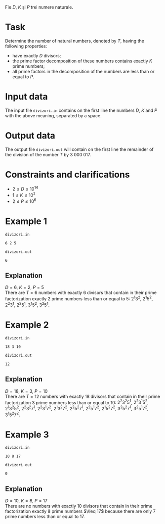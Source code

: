 Fie $D$, $K$ și $P$ trei numere naturale.

# Task

Determine the number of natural numbers, denoted by $T$, having the following properties:

* have exactly $D$ divisors;
* the prime factor decomposition of these numbers contains exactly $K$ prime numbers;
* all prime factors in the decomposition of the numbers are less than or equal to $P$.

# Input data

The input file `divizori.in` contains on the first line the numbers $D$, $K$ and $P$ with the above meaning, separated by a space.

# Output data

The output file `divizori.out` will contain on the first line the remainder of the division of the number $T$ by $3 \ 000 \ 017$.

# Constraints and clarifications

* $2 \leq D \leq 10^{14}$
* $1 \leq K \leq 10^2$
* $2 \leq P \leq 10^6$

# Example 1

`divizori.in`
```
6 2 5
```

`divizori.out`
```
6
```

## Explanation

$D = 6$, $K = 2$, $P = 5$  
There are $T = 6$ numbers with exactly $6$ divisors that contain in their prime factorization exactly $2$ prime numbers less than or equal to $5$: $2^1 3^2$, $2^1 5^2$, $2^2 3^1$, $2^2 5^1$, $3^1 5^2$, $3^2 5^1$.

# Example 2

`divizori.in`
```
18 3 10
```

`divizori.out`
```
12
```

## Explanation

$D = 18$, $K = 3$, $P = 10$  
There are $T = 12$ numbers with exactly $18$ divisors that contain in their prime factorization $3$ prime numbers less than or equal to $10$: $2^2 3^2 5^1$, $2^2 3^1 5^2$, $2^1 3^2 5^2$, $2^2 3^2 7^1$, $2^2 3^1 7^2$, $2^1 3^2 7^2$, $2^2 5^2 7^1$, $2^2 5^1 7^2$, $2^1 5^2 7^2$, $3^2 5^2 7^1$, $3^2 5^1 7^2$, $3^1 5^2 7^2$.

# Example 3

`divizori.in`
```
10 8 17
```

`divizori.out`
```
0
```

## Explanation

$D = 10$, $K = 8$, $P = 17$  
There are no numbers with exactly $10$ divisors that contain in their prime factorization exactly $8$ prime numbers $\\leq 17$ because there are only $7$ prime numbers less than or equal to $17$.
